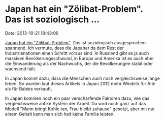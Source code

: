 Japan hat ein \"Zölibat-Problem\". Das ist soziologisch \...
============================================================

Date: 2013-10-21 18:43:09

[Japan hat ein
\"Zölibat-Problem\"](http://www.theguardian.com/world/2013/oct/20/young-people-japan-stopped-having-sex).
Das ist soziologisch ausgesprochen spannend. Ich vermute, dass die
Japaner da dem Rest der Industrienationen einen Schritt voraus sind. In
Russland gibt es ja auch massiven Bevölkerungsschwund, in Europa und
Amerika ist es auch eher die Einwanderung als der Nachwuchs, der die
Bevölkerungen stabil oder wachsend hält.

In Japan kommt dazu, dass die Menschen auch noch vergleichsweise lange
leben. So wurden laut dieses Artikels in Japan 2012 mehr Windeln für
Alte als für Babies verkauft.

In Japan kommen noch ein paar verschärfende Faktoren dazu, wie das
vergleichsweise antike System der Arbeit. Da wird noch ganz auf das
Modell \"Mann bringt Kohle ran, Frau bleibt zuhause\" gesetzt, aber mit
nur einem Gehalt kann man sich halt keine Familie leisten.
